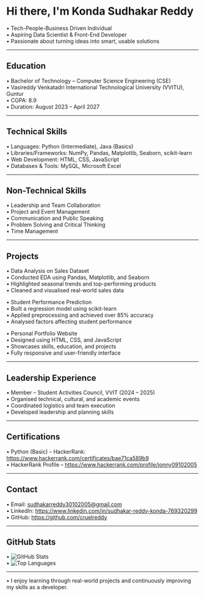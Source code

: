 # Hi there, I'm Konda Sudhakar Reddy

• Tech-People-Business Driven Individual  
• Aspiring Data Scientist & Front-End Developer  
• Passionate about turning ideas into smart, usable solutions

---

## Education

• Bachelor of Technology – Computer Science Engineering (CSE)  
• Vasireddy Venkatadri International Technological University (VVITU), Guntur  
• CGPA: 8.9  
• Duration: August 2023 – April 2027

---

## Technical Skills

• Languages: Python (Intermediate), Java (Basics)  
• Libraries/Frameworks: NumPy, Pandas, Matplotlib, Seaborn, scikit-learn  
• Web Development: HTML, CSS, JavaScript  
• Databases & Tools: MySQL, Microsoft Excel

---

## Non-Technical Skills

• Leadership and Team Collaboration  
• Project and Event Management  
• Communication and Public Speaking  
• Problem Solving and Critical Thinking  
• Time Management

---

## Projects

• Data Analysis on Sales Dataset  
  • Conducted EDA using Pandas, Matplotlib, and Seaborn  
  • Highlighted seasonal trends and top-performing products  
  • Cleaned and visualised real-world sales data

• Student Performance Prediction  
  • Built a regression model using scikit-learn  
  • Applied preprocessing and achieved over 85% accuracy  
  • Analysed factors affecting student performance

• Personal Portfolio Website  
  • Designed using HTML, CSS, and JavaScript  
  • Showcases skills, education, and projects  
  • Fully responsive and user-friendly interface

---

## Leadership Experience

• Member – Student Activities Council, VVIT (2024 – 2025)  
  • Organised technical, cultural, and academic events  
  • Coordinated logistics and team execution  
  • Developed leadership and planning skills

---

## Certifications

• Python (Basic) – HackerRank: https://www.hackerrank.com/certificates/bae71ca589b9  
• HackerRank Profile – https://www.hackerrank.com/profile/jonny09102005

---

## Contact

• Email: sudhakarreddy30102005@gmail.com  
• LinkedIn: https://www.linkedin.com/in/sudhakar-reddy-konda-769320299  
• GitHub: https://github.com/cruelreddy

---

## GitHub Stats

• ![GitHub Stats](https://github-readme-stats.vercel.app/api?username=cruelreddy&show_icons=true&theme=github_dark)  
• ![Top Languages](https://github-readme-stats.vercel.app/api/top-langs/?username=cruelreddy&layout=compact&theme=github_dark)

---

• I enjoy learning through real-world projects and continuously improving my skills as a developer.
